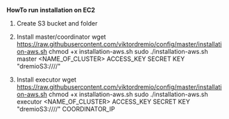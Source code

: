 **HowTo run installation on EC2** 
1. Create S3 bucket and folder

2. Install master/coordinator
wget https://raw.githubusercontent.com/viktordremio/config/master/installation-aws.sh
chmod +x installation-aws.sh
sudo ./installation-aws.sh master <NAME_OF_CLUSTER> <link to rmp> ACCESS_KEY SECRET KEY "dremioS3:///<BUCKET-NAME>/<FODLER>" 

3.  Install executor
wget https://raw.githubusercontent.com/viktordremio/config/master/installation-aws.sh
chmod +x installation-aws.sh
sudo ./installation-aws.sh executor <NAME_OF_CLUSTER> <link to rmp> ACCESS_KEY SECRET KEY  "dremioS3:///<BUCKET-NAME>/<FODLER>"  COORDINATOR_IP